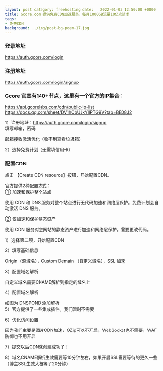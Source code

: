 ```yaml
---
layout: post category: freehosting date:   2022-01-03 12:50:00 +0800
title: Gcore.com 提供免费CDN加速服务，每月1000GB流量10亿次请求
tags:
- 免费CDN
background: ../img/post-bg-poem-17.jpg
---
```



### 登录地址<br>
https://auth.gcore.com/login

### 注册地址<br>
https://auth.gcore.com/login/signup


### Gcore 官宣有140+节点，这里有一个官方的IP集合：<br>
https://api.gcorelabs.com/cdn/public-ip-list<br>
https://docs.qq.com/sheet/DV1hCbUJkYllPTG9V?tab=BB08J2<br>

1）注册地址：https://auth.gcore.com/login/signup<br>
填写邮箱，密码<br>

邮箱接收激活优化（收不到查看垃圾箱）<br>

2）选择免费计划（无需填信用卡）<br>



### 配置CDN<br>

点击 【Create CDN resource】按钮，开始配置CDN。<br>

官方提供2种配置方式：<br>
① 加速和保护整个站点<br>

使用 CDN 和 DNS 服务对整个站点进行无代码加速和网络层保护。免费计划会自动激活 DNS 服务。<br>

② 仅加速和保护静态资产<br>

使用 CDN 服务对您网站的静态资产进行加速和网络层保护。需要更改代码。<br>


1）选择第二项，开始配置CDN<br>

2）填写基础信息<br>


Origin（源域名），Custom Demain （自定义域名），SSL 加速<br>

3）配置域名解析<br>


自定义域名需要CNAME解析到指定的域名上<br>

 4）配置域名解析<br>

如图为 DNSPOND 添加解析<br>
 5）官方提供了一些集成插件。我们暂时不需要<br>

 6）优化访问设置<br>

因为我们主要是图片CDN加速，GZip可以不开启，WebSocket也不需要，WAF防御也不用开启<br>

 7）提交以后CDN就创建成功了！<br>

 8）域名CNAME解析生效需要等10分钟左右，如果开启SSL需要等待的更久一些（博主SSL生效大概等了20分钟）<br>